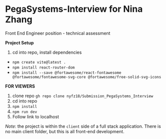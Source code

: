 # PegaSystems-Interview for Nina Zhang 
Front End Engineer position - technical assessment 

**Project Setup** 
1. cd into repo, install dependencies 
- `npm create vite@latest .`
- `npm install react-router-dom`
- `npm install --save @fortawesome/react-fontawesome @fortawesome/fontawesome-svg-core @fortawesome/free-solid-svg-icons` 

**FOR VIEWERS**
1. clone repo `gh repo clone nyfz18/Submission_PegaSystems_Interview`
2. cd into repo
3. `npm install` 
4. `npm run dev`
3. Follow link to localhost

*Note*: the project is within the `client` side of a full stack application. There is no main client folder, but this is all front-end development.  
